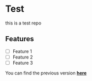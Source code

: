 # Test
this is a test repo
## Features
- [ ] Feature 1
- [ ] Feature 2
- [ ] Feature 3
      
You can find the previous version [**here**]([git@github.com:OssamaR/test.git](https://github.com/OssamaR/test/tree/main))
